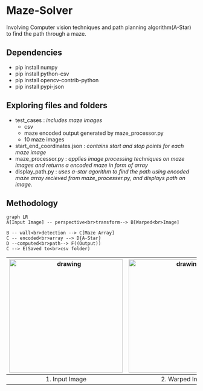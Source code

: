 # Maze-Solver
Involving Computer vision techniques and path planning algorithm(A-Star) to find the path through a maze.

## Dependencies

 - pip install numpy
 - pip install python-csv
 - pip install opencv-contrib-python
 - pip install pypi-json
 
## Exploring files and folders
 - test_cases : *includes maze images*
	 - csv
	 - maze encoded output generated by maze_processor.py
	 - 10 maze images 
 - start_end_coordinates.json : *contains start and stop points for each maze image* 
 - maze_processor.py : *applies image processing techniques on maze images and returns a encoded maze in form of array*
 - display_path.py : *uses a-star agorithm to find the path using encoded maze array recieved from maze_processer.py, and displays path on image.*

## Methodology
```mermaid
graph LR
A[Input Image] -- perspective<br>transform--> B[Warped<br>Image]

B -- wall<br>detection --> C[Maze Array]
C -- encoded<br>array --> D{A-Star}
D --computed<br>path--> F((Output))
C --> E(Saved to<br>csv folder)
```


 

|<img caption="Input image" src="https://user-images.githubusercontent.com/69575673/204813648-ec2010ff-5ecf-4b2d-9379-f67396e42c87.jpg" alt="drawing" width="300"/>| <img caption="Input image" src="https://user-images.githubusercontent.com/69575673/204815478-0c679391-4bc9-44b9-847c-1a8bca0cedfe.JPG" alt="drawing" width="300"/> | <img caption="Input image" src="https://user-images.githubusercontent.com/69575673/204816034-0d030d94-edab-4b34-8f31-27c1a1a9613c.JPG" alt="drawing" width="300"/> |
|:--:|:--:|:--:|
| 1. Input Image| 2. Warped Image| 3. Output Image|


